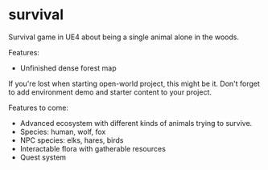 # survival
Survival game in UE4 about being a single animal alone in the woods.

Features:
* Unfinished dense forest map

If you're lost when starting open-world project, this might be it. Don't forget to add environment demo and starter content to your project.

Features to come:
* Advanced ecosystem with different kinds of animals trying to survive.
* Species: human, wolf, fox
* NPC species: elks, hares, birds
* Interactable flora with gatherable resources
* Quest system
